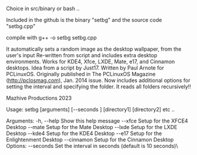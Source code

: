 Choice in src/binary or bash ..

Included in the github is the binary "setbg" and the source code "setbg.cpp"

compile with g++ -o setbg setbg.cpp

It automatically sets a random image as the desktop wallpaper, from the user's input Re-written from script and includes extra desktop environments. Works for KDE4, Xfce, LXDE, Mate, e17, and Cinnamon desktops. Idea from a script by Just17. Written by Paul Arnote for PCLinuxOS. Originally published in The PCLinuxOS Magazine (http://pclosmag.com), Jan. 2014 issue. Now includes additional options for setting the interval and specifying the folder. It reads all folders recursively!!

Mazhive Productions 2023

Usage: setbg [arguments] [--seconds ] [directory1] [directory2] etc ..

Arguments:
-h, --help Show this help message
--xfce Setup for the XFCE4 Desktop
--mate Setup for the Mate Desktop
--lxde Setup for the LXDE Desktop
--kde4 Setup for the KDE4 Desktop
--e17 Setup for the Enlightenment Desktop
--cinnamon Setup for the Cinnamon Desktop
Options:
--seconds Set the interval in seconds (default is 10 seconds)\

